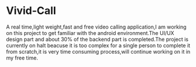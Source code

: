 # Vivid-Call
A real time,light weight,fast and free video calling application,I am working on this project to get familiar with the android environment.The UI/UX design part and about 30% of the backend part is completed.The project is currently on halt beacuse it is too complex for a single person to complete it from scratch,it is very time consuming process,will continue working on it in my free time.
